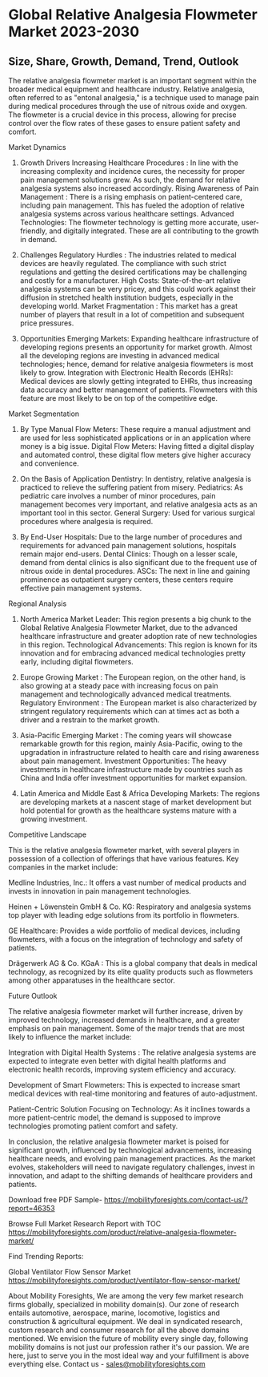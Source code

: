 # Global Relative Analgesia Flowmeter Market 2023-2030 
## Size, Share, Growth, Demand, Trend, Outlook 

The relative analgesia flowmeter market is an important segment within the broader medical equipment and healthcare industry. Relative analgesia, often referred to as "entonal analgesia," is a technique used to manage pain during medical procedures through the use of nitrous oxide and oxygen. The flowmeter is a crucial device in this process, allowing for precise control over the flow rates of these gases to ensure patient safety and comfort.

Market Dynamics

1. Growth Drivers
Increasing Healthcare Procedures : In line with the increasing complexity and incidence cures, the necessity for proper pain management solutions grew. As such, the demand for relative analgesia systems also increased accordingly.
Rising Awareness of Pain Management : There is a rising emphasis on patient-centered care, including pain management. This has fueled the adoption of relative analgesia systems across various healthcare settings.
Advanced Technologies: The flowmeter technology is getting more accurate, user-friendly, and digitally integrated. These are all contributing to the growth in demand.

2. Challenges
Regulatory Hurdles : The industries related to medical devices are heavily regulated. The compliance with such strict regulations and getting the desired certifications may be challenging and costly for a manufacturer.
High Costs: State-of-the-art relative analgesia systems can be very pricey, and this could work against their diffusion in stretched health institution budgets, especially in the developing world.
Market Fragmentation : This market has a great number of players that result in a lot of competition and subsequent price pressures.

3. Opportunities
Emerging Markets: Expanding healthcare infrastructure of developing regions presents an opportunity for market growth. Almost all the developing regions are investing in advanced medical technologies; hence, demand for relative analgesia flowmeters is most likely to grow.
Integration with Electronic Health Records (EHRs): Medical devices are slowly getting integrated to EHRs, thus increasing data accuracy and better management of patients. Flowmeters with this feature are most likely to be on top of the competitive edge.

Market Segmentation

1. By Type
Manual Flow Meters: These require a manual adjustment and are used for less sophisticated applications or in an application where money is a big issue.
   Digital Flow Meters: Having fitted a digital display and automated control, these digital flow meters give higher accuracy and convenience.

2. On the Basis of Application
Dentistry: In dentistry, relative analgesia is practiced to relieve the suffering patient from misery.
Pediatrics: As pediatric care involves a number of minor procedures, pain management becomes very important, and relative analgesia acts as an important tool in this sector. General Surgery: Used for various surgical procedures where analgesia is required. 

3. By End-User 
Hospitals: Due to the large number of procedures and requirements for advanced pain management solutions, hospitals remain major end-users. Dental Clinics: Though on a lesser scale, demand from dental clinics is also significant due to the frequent use of nitrous oxide in dental procedures.
ASCs: The next in line and gaining prominence as outpatient surgery centers, these centers require effective pain management systems.

Regional Analysis

1. North America
Market Leader: This region presents a big chunk to the Global Relative Analgesia Flowmeter Market, due to the advanced healthcare infrastructure and greater adoption rate of new technologies in this region.
Technological Advancements: This region is known for its innovation and for embracing advanced medical technologies pretty early, including digital flowmeters.

2. Europe
Growing Market : The European region, on the other hand, is also growing at a steady pace with increasing focus on pain management and technologically advanced medical treatments.
Regulatory Environment : The European market is also characterized by stringent regulatory requirements which can at times act as both a driver and a restrain to the market growth.

3. Asia-Pacific
Emerging Market : The coming years will showcase remarkable growth for this region, mainly Asia-Pacific, owing to the upgradation in infrastructure related to health care and rising awareness about pain management.
Investment Opportunities: The heavy investments in healthcare infrastructure made by countries such as China and India offer investment opportunities for market expansion.

4. Latin America and Middle East & Africa
Developing Markets: The regions are developing markets at a nascent stage of market development but hold potential for growth as the healthcare systems mature with a growing investment.

Competitive Landscape

This is the relative analgesia flowmeter market, with several players in possession of a collection of offerings that have various features. Key companies in the market include: 

Medline Industries, Inc.: It offers a vast number of medical products and invests in innovation in pain management technologies.

Heinen + Löwenstein GmbH & Co. KG: Respiratory and analgesia systems top player with leading edge solutions from its portfolio in flowmeters.

GE Healthcare: Provides a wide portfolio of medical devices, including flowmeters, with a focus on the integration of technology and safety of patients.

Drägerwerk AG & Co. KGaA : This is a global company that deals in medical technology, as recognized by its elite quality products such as flowmeters among other apparatuses in the healthcare sector.

Future Outlook

The relative analgesia flowmeter market will further increase, driven by improved technology, increased demands in healthcare, and a greater emphasis on pain management. Some of the major trends that are most likely to influence the market include:

Integration with Digital Health Systems : The relative analgesia systems are expected to integrate even better with digital health platforms and electronic health records, improving system efficiency and accuracy.

Development of Smart Flowmeters: This is expected to increase smart medical devices with real-time monitoring and features of auto-adjustment.

Patient-Centric Solution Focusing on Technology: As it inclines towards a more patient-centric model, the demand is supposed to improve technologies promoting patient comfort and safety.

In conclusion, the relative analgesia flowmeter market is poised for significant growth, influenced by technological advancements, increasing healthcare needs, and evolving pain management practices. As the market evolves, stakeholders will need to navigate regulatory challenges, invest in innovation, and adapt to the shifting demands of healthcare providers and patients.

Download free PDF Sample- https://mobilityforesights.com/contact-us/?report=46353



Browse Full Market Research Report with TOC https://mobilityforesights.com/product/relative-analgesia-flowmeter-market/

Find Trending Reports:

Global Ventilator Flow Sensor Market  https://mobilityforesights.com/product/ventilator-flow-sensor-market/

About Mobility Foresights,
We are among the very few market research firms globally, specialized in mobility domain(s). Our zone of research entails automotive, aerospace, marine, locomotive, logistics and construction & agricultural equipment. We deal in syndicated research, custom research and consumer research for all the above domains mentioned.
We envision the future of mobility every single day, following mobility domains is not just our profession rather it's our passion. We are here, just to serve you in the most ideal way and your fulfillment is above everything else. Contact us -  sales@mobilityforesights.com 

